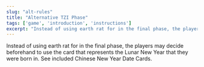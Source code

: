 ```yaml
---
slug: "alt-rules"
title: "Alternative TZI Phase"
tags: ['game', 'introduction', 'instructions']
excerpt: "Instead of using earth rat for in the final phase, the players may decide beforehad to use the card that represents the Chinese New Year that they were born in."
---
```

Instead of using earth rat for in the final phase, the players may decide beforehand to use the card that represents the Lunar New Year that they were born in. See included Chinese New Year Date Cards.